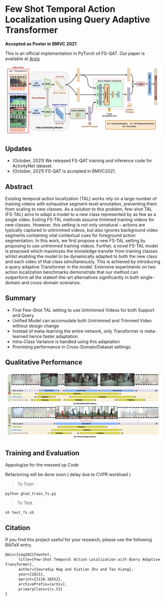 # Few Shot Temporal Action Localization using Query Adaptive Transformer

**Accepted as Poster in BMVC 2021**

This is an official implementation in PyTorch of FS-QAT. Our paper is available at [Arxiv](https://arxiv.org/abs/2110.10552)

![](img/fig1.png)

## Updates
- (October, 2021) We released FS-QAT training and inference code for ActivityNet dataset.
- (October, 2021) FS-QAT is accepted in BMVC2021.

## Abstract
Existing temporal action localization (TAL) works rely on a large number of training videos with exhaustive segment-level annotation, preventing them from scaling to new classes. As a solution to this problem, few-shot TAL (FS-TAL) aims to adapt a model to a new class represented by as few as a single video. Exiting FS-TAL methods assume trimmed training videos for new classes. However, this setting is not only unnatural – actions are typically captured in untrimmed videos, but also ignores background video segments containing vital contextual cues for foreground action segmentation. In this work, we first propose a new FS-TAL setting by proposing to use untrimmed training videos. Further, a novel FS-TAL model is proposed which maximizes the knowledge transfer from training classes whilst enabling the model to be dynamically adapted to both the new class and each video of that class simultaneously. This is achieved by introducing a query adaptive Transformer in the model. Extensive experiments on two action localization benchmarks demonstrate that our method can outperform all the stateof-the-art alternatives significantly in both single-domain and cross-domain scenarios.

## Summary
- First Few-Shot TAL setting to use Untrimmed Videos for both Support and Query 
- Unified Model can accomodate both Untrimmed and Trimmed Video without design change
- Instead of meta-learning the entire network, only Transformer is meta-learned hence faster adaptation.
- Intra-Class Variance is handled using this adaptation
- Promising performance in Cross-Domain/Dataset settings.

## Qualitative Performance

![](img/fig2.png)

## Training and Evaluation

Appologize for the messed up Code

Refactoring will be done soon ( delay due to CVPR workload )

> To Train

```train
python gtad_train_fs.py 
```

> To Test

```test
sh test_fs.sh
```

## Citation
If you find this project useful for your research, please use the following BibTeX entry.
```
@misc{nag2021fewshot,
      title={Few-Shot Temporal Action Localization with Query Adaptive Transformer}, 
      author={Sauradip Nag and Xiatian Zhu and Tao Xiang},
      year={2021},
      eprint={2110.10552},
      archivePrefix={arXiv},
      primaryClass={cs.CV}
}
```
